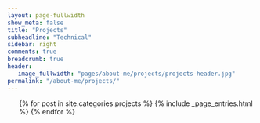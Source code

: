 ```yaml
---
layout: page-fullwidth
show_meta: false
title: "Projects"
subheadline: "Technical"
sidebar: right
comments: true
breadcrumb: true
header:
   image_fullwidth: "pages/about-me/projects/projects-header.jpg"
permalink: "/about-me/projects/"
---
```

<ul>
    {% for post in site.categories.projects %}
        {% include _page_entries.html %}
    {% endfor %}
</ul>